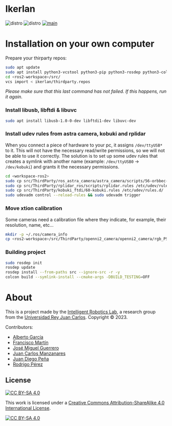 # Ikerlan

![distro](https://img.shields.io/badge/Ubuntu%2022-Jammy%20Jellyfish-green)
![distro](https://img.shields.io/badge/ROS2-Humble-blue)
[![main](https://github.com/IntelligentRoboticsLabs/ikerlan/actions/workflows/master.yaml/badge.svg?branch=main)](https://github.com/IntelligentRoboticsLabs/ikerlan/actions/workflows/master.yaml)

# Installation on your own computer

Prepare your thirparty repos:
```bash
sudo apt update
sudo apt install python3-vcstool python3-pip python3-rosdep python3-colcon-common-extensions -y
cd <ros2-workspace>/src/
vcs import < ikerlan/thirdparty.repos
```

*Please make sure that this last command has not failed. If this happens, run it again.*

### Install libusb, libftdi & libuvc
```bash
sudo apt install libusb-1.0-0-dev libftdi1-dev libuvc-dev
```

### Install udev rules from astra camera, kobuki and rplidar
When you connect a piece of hardware to your pc, it assigns `/dev/ttyUSB*` to it. This will not have the necessary read/write permissions, so we will not be able to use it correctly. The solution is to set up some udev rules that creates a symlink with another name (example: `/dev/ttyUSB0` -> `/dev/kobuki`) and grants it the necessary permissions.
```bash
cd <workspace-ros2>
sudo cp src/ThirdParty/ros_astra_camera/astra_camera/scripts/56-orbbec-usb.rules /etc/udev/rules.d/
sudo cp src/ThirdParty/rplidar_ros/scripts/rplidar.rules /etc/udev/rules.d/
sudo cp src/ThirdParty/kobuki_ftdi/60-kobuki.rules /etc/udev/rules.d/
sudo udevadm control --reload-rules && sudo udevadm trigger
```

### Move xtion calibration
Some cameras need a calibration file where they indicate, for example, their resolution, name, etc...
```bash
mkdir -p ~/.ros/camera_info
cp <ros2-workspace>/src/ThirdParty/openni2_camera/openni2_camera/rgb_PS1080_PrimeSense.yaml ~/.ros/camera_info
```

### Building project
```bash
sudo rosdep init
rosdep update
rosdep install --from-paths src --ignore-src -r -y
colcon build --symlink-install --cmake-args -DBUILD_TESTING=OFF
```

# About

This is a project made by the [Intelligent Robotics Lab], a research group from the [Universidad Rey Juan Carlos].
Copyright &copy; 2023.

Contributors:

* [Alberto García]
* [Francisco Martín]
* [José Miguel Guerrero]
* [Juan Carlos Manzanares]
* [Juan Diego Peña]
* [Rodrigo Pérez]

## License

[![CC BY-SA 4.0][cc-by-sa-shield]][cc-by-sa]

This work is licensed under a
[Creative Commons Attribution-ShareAlike 4.0 International License][cc-by-sa].

[![CC BY-SA 4.0][cc-by-sa-image]][cc-by-sa]

[cc-by-sa]: http://creativecommons.org/licenses/by-sa/4.0/
[cc-by-sa-image]: https://licensebuttons.net/l/by-sa/4.0/88x31.png
[cc-by-sa-shield]: https://img.shields.io/badge/License-CC%20BY--SA%204.0-lightgrey.svg

[Universidad Rey Juan Carlos]: https://www.urjc.es/
[Intelligent Robotics Lab]: https://intelligentroboticslab.gsyc.urjc.es/
[José Miguel Guerrero]: https://sites.google.com/view/jmguerrero
[Juan Carlos Manzanares]: https://github.com/Juancams
[Francisco Martín]: https://github.com/fmrico
[Alberto García]: https://sites.google.com/view/aaggj
[Juan Diego Peña]: https://sites.google.com/view/juandpenan
[Rodrigo Pérez]: https://sites.google.com/view/rodperex
